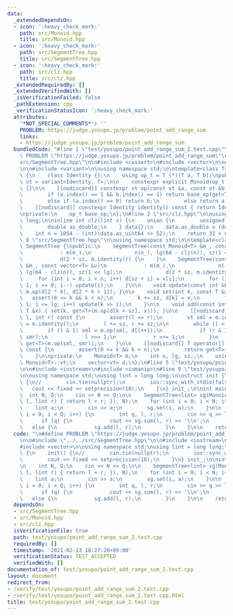```yaml
---
data:
  _extendedDependsOn:
  - icon: ':heavy_check_mark:'
    path: src/Monoid.hpp
    title: src/Monoid.hpp
  - icon: ':heavy_check_mark:'
    path: src/SegmentTree.hpp
    title: src/SegmentTree.hpp
  - icon: ':heavy_check_mark:'
    path: src/clz.hpp
    title: src/clz.hpp
  _extendedRequiredBy: []
  _extendedVerifiedWith: []
  _isVerificationFailed: false
  _pathExtension: cpp
  _verificationStatusIcon: ':heavy_check_mark:'
  attributes:
    '*NOT_SPECIAL_COMMENTS*': ''
    PROBLEM: https://judge.yosupo.jp/problem/point_add_range_sum
    links:
    - https://judge.yosupo.jp/problem/point_add_range_sum
  bundledCode: "#line 1 \"test/yosupo/point_add_range_sum_2.test.cpp\"\n\n#define\
    \ PROBLEM \"https://judge.yosupo.jp/problem/point_add_range_sum\"\n\n#line 2 \"\
    src/SegmentTree.hpp\"\n\n#include <cassert>\n#include <vector>\n\n#line 2 \"src/Monoid.hpp\"\
    \n\n#include <variant>\n\nusing namespace std;\n\ntemplate<class T>\nclass Monoid\
    \ {\n    class Identity {};\n    using op_t = T (*)(T a, T b);\npublic:\n    using\
    \ vt = variant<Identity, T>;\n\n    constexpr explicit Monoid(op_t op_) : base_op(op_)\
    \ {}\n\n    [[nodiscard]] constexpr vt op(const vt &a, const vt &b) const {\n\
    \        if (a.index() == 1 && b.index() == 1) return base_op(get<T>(a), get<T>(b));\n\
    \        else if (a.index() == 0) return b;\n        else return a;\n    };\n\
    \    [[nodiscard]] constexpr Identity identity() const { return Identity{}; }\n\
    \nprivate:\n    op_t base_op;\n};\n#line 2 \"src/clz.hpp\"\n\nusing lint = long\
    \ long;\n\ninline int clz(lint x) {\n    union {\n        unsigned long long as_uint64;\n\
    \        double as_double;\n    } data{};\n    data.as_double = (double)x + 0.5;\n\
    \    int n = 1054 - (int)(data.as_uint64 >> 52);\n    return 32 + n;\n}\n#line\
    \ 8 \"src/SegmentTree.hpp\"\n\nusing namespace std;\n\ntemplate<class T>\nclass\
    \ SegmentTree {\npublic:\n    SegmentTree(const Monoid<T> &m_, const int &n_)\n\
    \            : m(m_),\n              n(n_), lg(64 - clz(n)), sz(1 << lg),\n  \
    \            d(2 * sz, m.identity()) {\n    }\n    SegmentTree(const Monoid<T>\
    \ &m_, const vector<T> &v)\n            : m(m_),\n              n((int)v.size()),\
    \ lg(64 - clz(n)), sz(1 << lg),\n              d(2 * sz, m.identity()) {\n   \
    \     for (int i = 0; i < n; i++) d[sz + i] = v[i];\n        for (int i = sz -\
    \ 1; i >= 0; i--) update(i);\n    }\n\n    void update(const int &k) { d[k] =\
    \ m.op(d[2 * k], d[2 * k + 1]); }\n\n    void set(int k, const T &x) {\n     \
    \   assert(0 <= k && k < n);\n        k += sz, d[k] = x;\n        for (int i =\
    \ 1; i <= lg; i++) update(k >> i);\n    }\n\n    void add(const int &k, const\
    \ T &x) { set(k, get<T>(m.op(d[k + sz], x))); }\n\n    [[nodiscard]] T sum(int\
    \ l, int r) const {\n        assert(l <= r);\n        vt sml = m.identity(), smr\
    \ = m.identity();\n        l += sz, r += sz;\n\n        while (l < r) {\n    \
    \        if (l & 1) sml = m.op(sml, d[l++]);\n            if (r & 1) smr = m.op(d[--r],\
    \ smr);\n            l >>= 1;\n            r >>= 1;\n        }\n        return\
    \ get<T>(m.op(sml, smr));\n    }\n\n    [[nodiscard]] T operator[](const int &k)\
    \ const {\n        assert(0 <= k && k < n);\n        return get<T>(d[k + sz]);\n\
    \    }\n\nprivate:\n    Monoid<T> m;\n    int n, lg, sz;;\n    using vt = typename\
    \ Monoid<T>::vt;\n    vector<vt> d;\n};\n#line 5 \"test/yosupo/point_add_range_sum_2.test.cpp\"\
    \n\n#include <iostream>\n#include <iomanip>\n#line 9 \"test/yosupo/point_add_range_sum_2.test.cpp\"\
    \n\nusing namespace std;\nusing lint = long long;\n\nstruct init {\n    init()\
    \ {\n//        cin.tie(nullptr);\n        ios::sync_with_stdio(false);\n     \
    \   cout << fixed << setprecision(10);\n    }\n} init_;\n\nint main() {\n\n  \
    \  int N, Q;\n    cin >> N >> Q;\n\n    SegmentTree<lint> sg(Monoid<lint>([](lint\
    \ l, lint r) { return l + r; }), N);\n    for (int i = 0; i < N; i++) {\n    \
    \    lint a;\n        cin >> a;\n        sg.set(i, a);\n    }\n\n    for (int\
    \ i = 0; i < Q; i++) {\n        int q, l, r;\n        cin >> q >> l >> r;\n  \
    \      if (q) {\n            cout << sg.sum(l, r) << '\\n';\n        }\n     \
    \   else {\n            sg.add(l, r);\n        }\n    }\n\n    return 0;\n}\n"
  code: "\n#define PROBLEM \"https://judge.yosupo.jp/problem/point_add_range_sum\"\
    \n\n#include \"../../src/SegmentTree.hpp\"\n\n#include <iostream>\n#include <iomanip>\n\
    #include <vector>\n\nusing namespace std;\nusing lint = long long;\n\nstruct init\
    \ {\n    init() {\n//        cin.tie(nullptr);\n        ios::sync_with_stdio(false);\n\
    \        cout << fixed << setprecision(10);\n    }\n} init_;\n\nint main() {\n\
    \n    int N, Q;\n    cin >> N >> Q;\n\n    SegmentTree<lint> sg(Monoid<lint>([](lint\
    \ l, lint r) { return l + r; }), N);\n    for (int i = 0; i < N; i++) {\n    \
    \    lint a;\n        cin >> a;\n        sg.set(i, a);\n    }\n\n    for (int\
    \ i = 0; i < Q; i++) {\n        int q, l, r;\n        cin >> q >> l >> r;\n  \
    \      if (q) {\n            cout << sg.sum(l, r) << '\\n';\n        }\n     \
    \   else {\n            sg.add(l, r);\n        }\n    }\n\n    return 0;\n}\n"
  dependsOn:
  - src/SegmentTree.hpp
  - src/Monoid.hpp
  - src/clz.hpp
  isVerificationFile: true
  path: test/yosupo/point_add_range_sum_2.test.cpp
  requiredBy: []
  timestamp: '2021-02-13 18:27:26+09:00'
  verificationStatus: TEST_ACCEPTED
  verifiedWith: []
documentation_of: test/yosupo/point_add_range_sum_2.test.cpp
layout: document
redirect_from:
- /verify/test/yosupo/point_add_range_sum_2.test.cpp
- /verify/test/yosupo/point_add_range_sum_2.test.cpp.html
title: test/yosupo/point_add_range_sum_2.test.cpp
---
```

